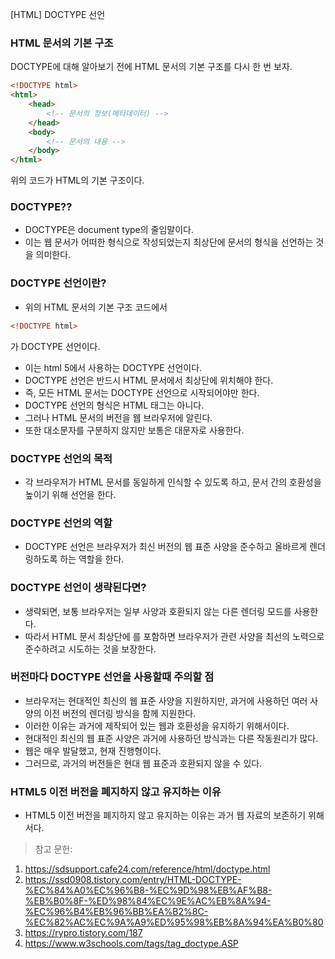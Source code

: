 [HTML] DOCTYPE 선언
### HTML 문서의 기본 구조

DOCTYPE에 대해 알아보기 전에 HTML 문서의 기본 구조를 다시 한 번 보자.

```html
<!DOCTYPE html>
<html>
    <head>
        <!-- 문서의 정보(메타데이터) -->
    </head>
    <body>
        <!-- 문서의 내용 -->
    </body>
</html>

```
위의 코드가 HTML의 기본 구조이다.

### DOCTYPE??
- DOCTYPE은 document type의 줄임말이다.
- 이는 웹 문서가 어떠한 형식으로 작성되었는지 최상단에 문서의 형식을 선언하는 것을 의미한다.

### DOCTYPE 선언이란?
- 위의 HTML 문서의 기본 구조 코드에서
```html
<!DOCTYPE html>
```
가 DOCTYPE 선언이다.

- 이는 html 5에서 사용하는 DOCTYPE 선언이다.
- DOCTYPE 선언은 반드시 HTML 문서에서 최상단에 위치해야 한다.
- 즉, 모든 HTML 문서는 DOCTYPE 선언으로 시작되어야만 한다.
- DOCTYPE 선언의 형식은 HTML 태그는 아니다.
- 그러나 HTML 문서의 버전을 웹 브라우저에 알린다.
- 또한 대소문자를 구분하지 않지만 보통은 대문자로 사용한다.

### DOCTYPE 선언의 목적
- 각 브라우저가 HTML 문서를 동일하게 인식할 수 있도록 하고, 문서 간의 호환성을 높이기 위해 선언을 한다.

### DOCTYPE 선언의 역할
- DOCTYPE 선언은 브라우저가 최신 버전의 웹 표준 사양을 준수하고 올바르게 렌더링하도록 하는 역할을 한다.

### DOCTYPE 선언이 생략된다면?
- 생략되면, 보통 브라우저는 일부 사양과 호환되지 않는 다른 렌더링 모드를 사용한다.
- 따라서 HTML 문서 최상단에 <!DOCTYPE html>를 포함하면 브라우저가 관련 사양을 최선의 노력으로 준수하려고 시도하는 것을 보장한다.

### 버전마다 DOCTYPE 선언을 사용할때 주의할 점
- 브라우저는 현대적인 최신의 웹 표준 사양을 지원하지만, 과거에 사용하던 여러 사양의 이전 버전의 렌더링 방식을 함께 지원한다.
- 이러한 이유는 과거에 제작되어 있는 웹과 호환성을 유지하기 위해서이다.
- 현대적인 최신의 웹 표준 사양은 과거에 사용하던 방식과는 다른 작동원리가 많다.
- 웹은 매우 발달했고, 현재 진행형이다.
- 그러므로, 과거의 버전들은 현대 웹 표준과 호환되지 않을 수 있다.

### HTML5 이전 버전을 폐지하지 않고 유지하는 이유
- HTML5 이전 버전을 폐지하지 않고 유지하는 이유는 과거 웹 자료의 보존하기 위해서다.


> 참고 문헌:
1. https://sdsupport.cafe24.com/reference/html/doctype.html
2. https://ssd0908.tistory.com/entry/HTML-DOCTYPE-%EC%84%A0%EC%96%B8-%EC%9D%98%EB%AF%B8-%EB%B0%8F-%ED%98%84%EC%9E%AC%EB%8A%94-%EC%96%B4%EB%96%BB%EA%B2%8C-%EC%82%AC%EC%9A%A9%ED%95%98%EB%8A%94%EA%B0%80
3. https://rypro.tistory.com/187
4. https://www.w3schools.com/tags/tag_doctype.ASP